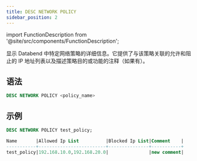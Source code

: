 ```yaml
---
title: DESC NETWORK POLICY
sidebar_position: 2
---
```


import FunctionDescription from '@site/src/components/FunctionDescription';

<FunctionDescription description="引入或更新版本：v1.2.26"/>

显示 Databend 中特定网络策略的详细信息。它提供了与该策略关联的允许和阻止的 IP 地址列表以及描述策略目的或功能的注释（如果有）。

## 语法

```sql
DESC NETWORK POLICY <policy_name>
```

## 示例

```sql
DESC NETWORK POLICY test_policy;

Name       |Allowed Ip List          |Blocked Ip List|Comment    |
-----------+-------------------------+---------------+-----------+
test_policy|192.168.10.0,192.168.20.0|               |new comment|
```